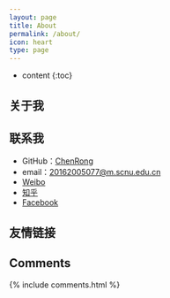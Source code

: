 ```yaml
---
layout: page
title: About
permalink: /about/
icon: heart
type: page
---
```


* content
{:toc}

## 关于我


## 联系我

* GitHub：[ChenRong](https://github.com/chenrong108)
* email：20162005077@m.scnu.edu.cn
* [Weibo](http:www.chenrong.xyz)
* [知乎](http://www.chenrong.xyz)
* [Facebook](http://www.chenrong.xyz)

## 友情链接



## Comments

{% include comments.html %}
